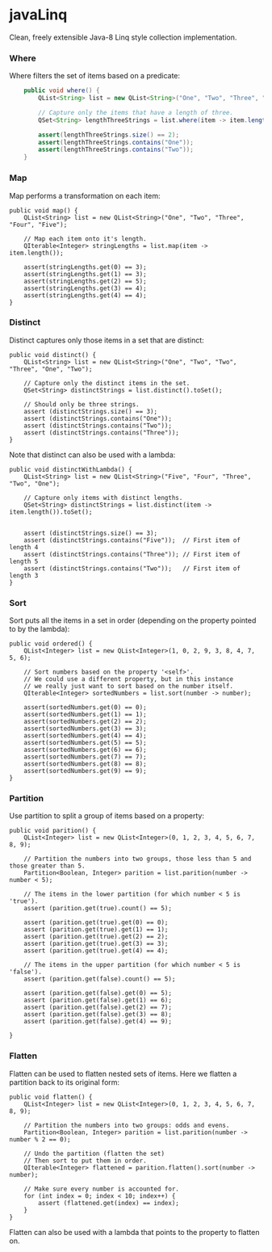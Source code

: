 javaLinq
========

Clean, freely extensible Java-8 Linq style collection implementation.

### Where

Where filters the set of items based on a predicate:

```Java
    public void where() {
        QList<String> list = new QList<String>("One", "Two", "Three", "Four", "Five");

        // Capture only the items that have a length of three.
        QSet<String> lengthThreeStrings = list.where(item -> item.length() == 3).toSet();

        assert(lengthThreeStrings.size() == 2);
        assert(lengthThreeStrings.contains("One"));
        assert(lengthThreeStrings.contains("Two"));
    }
```
    
### Map

Map performs a transformation on each item:

    public void map() {
        QList<String> list = new QList<String>("One", "Two", "Three", "Four", "Five");

        // Map each item onto it's length.
        QIterable<Integer> stringLengths = list.map(item -> item.length());

        assert(stringLengths.get(0) == 3);
        assert(stringLengths.get(1) == 3);
        assert(stringLengths.get(2) == 5);
        assert(stringLengths.get(3) == 4);
        assert(stringLengths.get(4) == 4);
    }
    
### Distinct

Distinct captures only those items in a set that are distinct:

    public void distinct() {
        QList<String> list = new QList<String>("One", "Two", "Two", "Three", "One", "Two");

        // Capture only the distinct items in the set.
        QSet<String> distinctStrings = list.distinct().toSet();

        // Should only be three strings.
        assert (distinctStrings.size() == 3);
        assert (distinctStrings.contains("One"));
        assert (distinctStrings.contains("Two"));
        assert (distinctStrings.contains("Three"));
    }

Note that distinct can also be used with a lambda:

    public void distinctWithLambda() {
        QList<String> list = new QList<String>("Five", "Four", "Three", "Two", "One");

        // Capture only items with distinct lengths.
        QSet<String> distinctStrings = list.distinct(item -> item.length()).toSet();


        assert (distinctStrings.size() == 3);
        assert (distinctStrings.contains("Five"));  // First item of length 4
        assert (distinctStrings.contains("Three")); // First item of length 5
        assert (distinctStrings.contains("Two"));   // First item of length 3
    }
    
### Sort

Sort puts all the items in a set in order (depending on the property pointed to by the lambda):

    public void ordered() {
        QList<Integer> list = new QList<Integer>(1, 0, 2, 9, 3, 8, 4, 7, 5, 6);

        // Sort numbers based on the property '<self>'.
        // We could use a different property, but in this instance
        // we really just want to sort based on the number itself.
        QIterable<Integer> sortedNumbers = list.sort(number -> number);

        assert(sortedNumbers.get(0) == 0);
        assert(sortedNumbers.get(1) == 1);
        assert(sortedNumbers.get(2) == 2);
        assert(sortedNumbers.get(3) == 3);
        assert(sortedNumbers.get(4) == 4);
        assert(sortedNumbers.get(5) == 5);
        assert(sortedNumbers.get(6) == 6);
        assert(sortedNumbers.get(7) == 7);
        assert(sortedNumbers.get(8) == 8);
        assert(sortedNumbers.get(9) == 9);
    }
    
### Partition

Use partition to split a group of items based on a property:

    public void parition() {
        QList<Integer> list = new QList<Integer>(0, 1, 2, 3, 4, 5, 6, 7, 8, 9);

        // Partition the numbers into two groups, those less than 5 and those greater than 5.
        Partition<Boolean, Integer> parition = list.parition(number -> number < 5);

        // The items in the lower partition (for which number < 5 is 'true').
        assert (parition.get(true).count() == 5);

        assert (parition.get(true).get(0) == 0);
        assert (parition.get(true).get(1) == 1);
        assert (parition.get(true).get(2) == 2);
        assert (parition.get(true).get(3) == 3);
        assert (parition.get(true).get(4) == 4);

        // The items in the upper partition (for which number < 5 is 'false').
        assert (parition.get(false).count() == 5);

        assert (parition.get(false).get(0) == 5);
        assert (parition.get(false).get(1) == 6);
        assert (parition.get(false).get(2) == 7);
        assert (parition.get(false).get(3) == 8);
        assert (parition.get(false).get(4) == 9);

    }
    
### Flatten

Flatten can be used to flatten nested sets of items. Here we flatten a partition back to its original form:

    public void flatten() {
        QList<Integer> list = new QList<Integer>(0, 1, 2, 3, 4, 5, 6, 7, 8, 9);

        // Partition the numbers into two groups: odds and evens.
        Partition<Boolean, Integer> parition = list.parition(number -> number % 2 == 0);

        // Undo the partition (flatten the set)
        // Then sort to put them in order.
        QIterable<Integer> flattened = parition.flatten().sort(number -> number);

        // Make sure every number is accounted for.
        for (int index = 0; index < 10; index++) {
            assert (flattened.get(index) == index);
        }
    }
    
Flatten can also be used with a lambda that points to the property to flatten on.